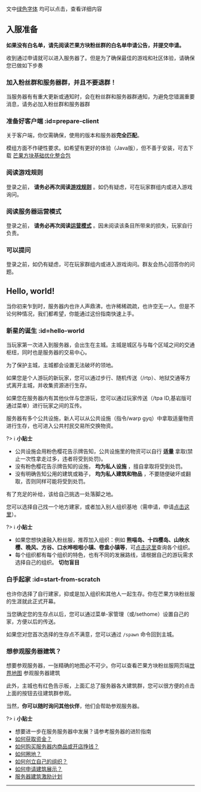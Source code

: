 
文中[绿色字体](https://mangocraft.gitee.io/wiki/#/) 均可以点击，查看详细内容

## 入服准备

**如果没有白名单，请先阅读芒果方块粉丝群的白名单申请公告，并提交申请。**

收到通过申请就可以进入服务器了。但是为了确保最佳的游戏和社区体验，请确保您已做如下步奏

### 加入粉丝群和服务器群，并且不要退群！

当服务器有有重大更新或通知时，会在粉丝群和服务器群通知，为避免您错漏重要消息，请务必加入粉丝群和服务器群


### 准备好客户端 :id=prepare-client

关于客户端，你仅需确保，使用的版本和服务器<span class="nw-explain" title="例如，服务器为 1.20.X 版本，则你只能使用 1.20.X 客户端">**完全匹配**</span>。<br />

模组方面不作硬性要求。如希望有更好的体验（Java版），但不善于安装，可去下载 [芒果方块基础优化整合包](https://www.bilibili.com/opus/863777314039660593) 


### 阅读游戏规则

登录之前， **请务必再次阅读[游戏规则](rule.md)** 。如仍有疑虑，可在玩家群组内或进入游戏询问。

### 阅读服务器运营模式

登录之前， **请务必再次阅读[运营模式](mode.md)** 。因未阅读该条目所带来的损失，玩家自行负责。

### 可以提问

登录之前，如仍有疑虑，可在玩家群组内或进入游戏询问。群友会热心回答你的问题。


## Hello, world!

当你初来乍到时，服务器内也许人声鼎沸，也许稀稀疏疏，也许空无一人。但是不论何种情况，我们都希望，你能通过这份指南快速上手。

### 新星的诞生 :id=hello-world

当玩家第一次进入到服务器，会出生在主城。主城是城区与与每个区域之间的交通枢纽，同时也是服务器的交易中心。

为了保护主城，主城都会设置无法破坏的领地。

如果您是个人游玩的新玩家，您可以通过步行、随机传送（/rtp）、地狱交通等方式离开主城，并收集资源进行生存。

如果您在服务器内有其他伙伴与您游玩，您可以通过玩家传送（/tpa ID,基岩版可通过菜单）进行玩家之间的互传。

服务器有多个公共设施，新人可以从公共设施（指令/warp gyq）中拿取适量物资进行生存，也可进入公共村民交易所交换物资。

?> :information_source: **小贴士**
- 公共设施会用粉色樱花告示牌告知，公共设施里的物资可以自行 **适量** 拿取(禁止一次性拿走过多，违者将受到处罚)。
- 没有粉色樱花告示牌告知的设施， **均为私人设施** ，擅自拿取将受到处罚。
- 没有明确告知公用的建筑或箱子， **均为私人建筑和物品** ，不要随便破坏或翻取，否则同样可能将受到处罚。


有了充足的补给，该给自己挑选一处落脚之地。

您可以选择自己找一个地方建家，或者加入别人组织基地（需申请，申请[点击这里](https://docs.qq.com/sheet/DZHdrVnVvb3J2ZlRh?tab=BB08J2)）。

?> :information_source: **小贴士**
- 如果您想快速融入粉丝服，推荐加入组织：例如 **熊喵岛、十四樱岛、山映水樱、晚风、方谷、口水哗啦啦小镇、卷盒小镇等**，可[点击这里](https://docs.qq.com/sheet/DZHdrVnVvb3J2ZlRh?tab=BB08J2)查询各个组织。
- 每个组织都有每个组织的特色，也有不同的发展路线，请根据自己的游玩需求选择自己的组织。 **切勿盲目** 


### 白手起家 :id=start-from-scratch

也许你选择了自行建家，抑或是加入组织和其他人一起生存。你在芒果方块粉丝服的生涯就此正式开幕。

当您确定您的生存点以后，您可以通过菜单-家管理（或/sethome）设置自己的家，方便以后的传送。

如果您对您首次选择的生存点不满意，您可以通过 `/spawn` 命令回到主城。  


### 想参观服务器建筑？

想要参观服务器，一张精确的地图必不可少。你可以查看芒果方块粉丝服网页端[世界地图](http://map.mangocraft.cn:2087/) 参观服务器建筑

此外，主城也有红色告示板，上面汇总了服务器各大建筑群，您可以很方便的点击上面的按钮去往建筑群参观。

当然，**你可以随时询问其他伙伴**，他们会帮助参观服务器。


?> :information_source: **小贴士**
- 想要进一步在服务服务器中发展？请参考服务器的进阶指南
- [如何获取资金？](economic.md)
- [如何购买服务器内商品或开店挣钱？](qs.md)
- [如何圈地？](land.md)
- [如何创立自己的组织？](createteam.md)
- [如何申请建筑展示？](showbuilding.md)
- [服务器建筑激励计划](creation.md)

* * *
